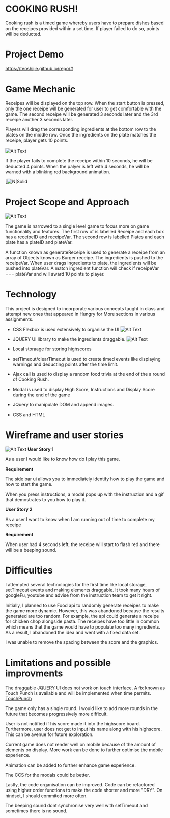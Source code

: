 # COOKING RUSH!

Cooking rush is a timed game whereby users have to prepare dishes based on the receipes provided within a set time. If player failed to do so, points will be deducted. 

# Project Demo 

https://teoshijie.github.io/repo/#

# Game Mechanic

Receipes will be displayed on the top row. When the start button is pressed, only the one receipe will be generated for user to get comfortable with the game. The second receipe will be generated 3 seconds later and the 3rd receipe another 3 seconds later. 

Players will drag the corresponding ingredients at the bottom row to the plates on the middle row. Once the ingredients on the plate matches the receipe, player gets 10 points. 
<br/><br/>
![Alt Text](https://media.giphy.com/media/JSeKMhr03G7kvA80Bt/giphy.gif)


If the player fails to complete the receipe within 10 seconds, he will be deducted 4 points. 
When the palyer is left with 4 seconds, he will be warned with a blinking red background animation. 

[![N|Solid](https://media.giphy.com/media/j1sHL7VdGWwYhB6gAT/giphy.gif)

# Project Scope and Approach
![Alt Text](https://i.ibb.co/z8VZ4XY/main.jpg)

The game is narrowed to a single level game to focus more on game functionality and features. 
The first row of is labelled Receipe and each box has a receipeID and receipeVar.
The second row is labelled Plates and each plate has a plateID and plateVar.

A function known as generateReceipe is used to generate a receipe from an array of Objects known as Burger receipe. 
The ingredients is pushed to the receipeVar. 
When user drags ingredients to plate, the ingredients will be pushed into plateVar. 
A match ingredient function will check if receipeVar === plateVar and will award 10 points to player.

# Technology
This project is designed to incorporate various concepts taught in class and attempt new ones that appeared in Hungry for More sections in various assignments.  

* CSS Flexbox is used extensively to organise the UI
![Alt Text](https://i.ibb.co/RgGVYTf/rushmain.png)

* JQUERY UI library to make the ingredients draggable.
![Alt Text](https://media.giphy.com/media/fWqGVdSr1ThqIoakwN/giphy.gif)

* Local storaage for storing highscores
* setTimeout/clearTimeout is used to create timed events like displaying warnings and deducting points after the time limit. 
* Ajax call is used to display a random food trivia at the end of the a round of Cooking Rush. 
* Modal is used to display High Score, Instructions and Display Score during the end of the game 
* JQuery to manipulate DOM and append images. 
* CSS and HTML 

# Wireframe and user stories 

![Alt Text](https://i.ibb.co/5TTnT4m/083b43780f57464f863b689dbb28aec2.png)
**User Story 1**

As a user I would like to know how do I play this game. 

**Requirement**

The side bar ui allows you to immediately identify how to play the game and how to start the game. 

When you press instructions, a modal pops up with the instruction and a gif that demostrates to you how to play it. 

**User Story 2** 

As a user I want to know when I am running out of time to complete my receipe 

**Requirement**

When user had 4 seconds left, the receipe will start to flash red and there will be a beeping sound. 




# Difficulties 

I attempted several technologies for the first time like local storage, setTimeout events and making elements draggable. It took many hours of googleFu, youtube and advise from the instruction team to get it right. 

Initially, I planned to use Food api to randomly generate receipes to make the game more dynamic. However, this was abandoned because the results generated are too random. For example, the api could generate a receipe for chicken chop alongside pasta. The receipes have too little in common which means that the game would have to populate too many ingredients. As a result, I abandoned the idea and went with a fixed data set. 

I was unable to remove the spacing between the score and the graphics. 

# Limitations and possible improvments

The draggable JQUERY UI does not work on touch interface. A fix known as Touch Punch is available and will be implemented when time permits. [TouchPunch](https://github.com/furf/jquery-ui-touch-punch)

The game only has a single round. I would like to add more rounds in the future that becomes progressively more difficult. 

User is not notified if his score made it into the highscore board. Furthermore, user does not get to input his name along with his highscore. This can be avenue for future exploration. 

Current game does not render well on mobile because of the amount of elements on display. More work can be done to further optimise the mobile experience. 

Animation can be added to further enhance game experience. 

The CCS for the modals could be better. 

Lastly, the code organisation can be improved. Code can be refactored using higher order functions to make the code shorter and more "DRY". On hindset, I should commited more often. 

The beeping sound dont synchronise very well with setTimeout and sometimes there is no sound. 

